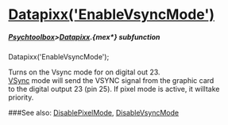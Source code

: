 # [Datapixx('EnableVsyncMode')](Datapixx-EnableVsyncMode) 
##### [Psychtoolbox](Psychtoolbox)>[Datapixx](Datapixx).{mex*} subfunction

Datapixx('EnableVsyncMode');

Turns on the Vsync mode for on digital out 23.  
[VSync](VSync) mode will send the VSYNC signal from the graphic card  
to the digital output 23 (pin 25). If pixel mode is active, it willtake  
priority.  
  


###See also:
[DisablePixelMode](Datapixx-DisablePixelMode), [DisableVsyncMode](Datapixx-DisableVsyncMode)

